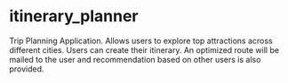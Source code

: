 # itinerary_planner
Trip Planning Application. Allows users to explore top attractions across different cities. Users can create their itinerary. An optimized route will be mailed to the user and recommendation based on other users is also provided. 
